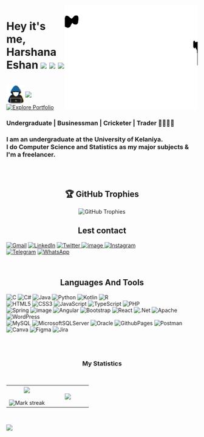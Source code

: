 <img src="./quotes-unscreen.gif" width="350px" align="right"> 

# **Hey it's me, Harshana Eshan** <img src="https://media.giphy.com/media/hvRJCLFzcasrR4ia7z/giphy.gif" width="30px"> <img src="https://lh3.googleusercontent.com/-Qz_8NuGBAe4/VhE3wxJUcoI/AAAAAAAAkZ0/zEJAcYxcypE/s1600/sri-lanka-flag-animation.gif" width=30px>  <img src="./assets/sl-flag.gif" width="35px"> 


  </br><img src="https://github.com/0xAbdulKhalid/0xAbdulKhalid/raw/main/assets/mdImages/about_me.gif" width="50px" align="left">
      </br><a href="https://visitcount.itsvg.in/api?id=HarshanaEshan&icon=5&color=8">
        <img src="https://visitcount.itsvg.in/api?id=HarshanaEshan&icon=5&color=8"></a>
        [![Explore Portfolio](https://img.shields.io/badge/Explore%20Portfolio-HarshanaEshan-blue)](https://harshanaeshan.github.io/Portfolio/)

      
 ### Undergraduate | Businessman | Cricketer | Trader 🧑‍🎓🧑‍💻   
 ### I am an undergraduate at the University of Kelaniya.<br/> I do Computer Science and Statistics as my major subjects & </br>I'm a freelancer.
 </br></br>






<div align="center">

## 🏆 GitHub Trophies

  <img src="https://github-profile-trophy.vercel.app/?username=HarshanaEshan&theme=radical&no-frame=false&no-bg=true&margin-w=4" alt="GitHub Trophies"/>

</div>


<div align="">

<h2 align="center">Lest contact</h2>
<p align="center">

<a href="mailto:harshanaeshan.info@gmail.com"><img src="https://img.shields.io/badge/Gmail-D14836?style=for-the-badge&logo=gmail&logoColor=white" alt="Gmail"></a> 
<a href="https://www.linkedin.com/in/harshana-eshan/" target="_blank"><img src="https://img.shields.io/badge/LinkedIn-0077B5?style=for-the-badge&logo=linkedin&logoColor=white" alt="LinkedIn"></a>
<a href="https://twitter.com/HarshanaEshan1" target="blank"><img src="https://img.shields.io/badge/Twitter-1DA1F2?style=for-the-badge&logo=twitter&logoColor=white" alt="Twitter"> </a>
<a href="https://www.facebook.com/harshana.eshan.3/"> ![image](https://img.shields.io/badge/Facebook-1877F2?style=for-the-badge&logo=facebook&logoColor=white) </a>
<a href="https://www.instagram.com/harshana_eshan/" target="blank"><img src="https://img.shields.io/badge/Instagram-E4405F?style=for-the-badge&logo=instagram&logoColor=white" alt="Instagram"> </a> </br>
<a href="https://telegram.me/Eshan99">![Telegram](https://img.shields.io/badge/Telegram-2CA5E0?style=for-the-badge&logo=telegram&logoColor=white)</a> <a href="https://wa.me/94716048560">![WhatsApp](https://img.shields.io/badge/WhatsApp-25D366?style=for-the-badge&logo=whatsapp&logoColor=white)</a> 


</div>



</br>



<div align="">
<h2 align="center">Languages And Tools</h2>
 
![C](https://img.shields.io/badge/c-%2300599C.svg?style=for-the-badge&logo=c&logoColor=white)
![C#](https://img.shields.io/badge/c%23-%23239120.svg?style=for-the-badge&logo=csharp&logoColor=white)
![Java](https://img.shields.io/badge/java-%23ED8B00.svg?style=for-the-badge&logo=openjdk&logoColor=white)
![Python](https://img.shields.io/badge/python-3670A0?style=for-the-badge&logo=python&logoColor=ffdd54)
![Kotlin](https://img.shields.io/badge/kotlin-%237F52FF.svg?style=for-the-badge&logo=kotlin&logoColor=white)
![R](https://img.shields.io/badge/r-%23276DC3.svg?style=for-the-badge&logo=r&logoColor=white) </br>
![HTML5](https://img.shields.io/badge/html5-%23E34F26.svg?style=for-the-badge&logo=html5&logoColor=white) 
![CSS3](https://img.shields.io/badge/css3-%231572B6.svg?style=for-the-badge&logo=css3&logoColor=white)
![JavaScript](https://img.shields.io/badge/javascript-%23323330.svg?style=for-the-badge&logo=javascript&logoColor=%23F7DF1E)
![TypeScript](https://img.shields.io/badge/typescript-%23007ACC.svg?style=for-the-badge&logo=typescript&logoColor=white)
![PHP](https://img.shields.io/badge/php-%23777BB4.svg?style=for-the-badge&logo=php&logoColor=white)</br>
![Spring](https://img.shields.io/badge/spring-%236DB33F.svg?style=for-the-badge&logo=spring&logoColor=white)
![image](	https://img.shields.io/badge/Spring_Boot-F2F4F9?style=for-the-badge&logo=spring-boot)
![Angular](https://img.shields.io/badge/angular-%23DD0031.svg?style=for-the-badge&logo=angular&logoColor=white)
![Bootstrap](https://img.shields.io/badge/bootstrap-%238511FA.svg?style=for-the-badge&logo=bootstrap&logoColor=white)
![React](https://img.shields.io/badge/react-%2320232a.svg?style=for-the-badge&logo=react&logoColor=%2361DAFB)
![.Net](https://img.shields.io/badge/.NET-5C2D91?style=for-the-badge&logo=.net&logoColor=white)
![Apache](https://img.shields.io/badge/apache-%23D42029.svg?style=for-the-badge&logo=apache&logoColor=white) ![WordPress](https://img.shields.io/badge/WordPress-%23117AC9.svg?style=for-the-badge&logo=WordPress&logoColor=white) </br>
![MySQL](https://img.shields.io/badge/mysql-%2300000f.svg?style=for-the-badge&logo=mysql&logoColor=white)
![MicrosoftSQLServer](https://img.shields.io/badge/Microsoft%20SQL%20Server-CC2927?style=for-the-badge&logo=microsoft%20sql%20server&logoColor=white)
![Oracle](https://img.shields.io/badge/Oracle-F80000?style=for-the-badge&logo=oracle&logoColor=white)
![GithubPages](https://img.shields.io/badge/github%20pages-121013?style=for-the-badge&logo=github&logoColor=white)
![Postman](https://img.shields.io/badge/Postman-FF6C37?style=for-the-badge&logo=postman&logoColor=white) </br>
![Canva](https://img.shields.io/badge/Canva-%2300C4CC.svg?style=for-the-badge&logo=Canva&logoColor=white)
![Figma](https://img.shields.io/badge/figma-%23F24E1E.svg?style=for-the-badge&logo=figma&logoColor=white)
![Jira](https://img.shields.io/badge/jira-%230A0FFF.svg?style=for-the-badge&logo=jira&logoColor=white)


</div>



</br><br>

<h3 align="center">My Statistics</h3> </br>
<p align="center">
<table align="center">
<tr border="none">
<td width="50%" align="center">
  <img  align="center"  src="https://github-readme-stats.vercel.app/api?username=HarshanaEshan&theme=dark&show_icons=true&count_private=true" />
  <br></br>
  <img  title="🔥 Get streak stats for your profile at git.io/streak-stats" alt="Mark streak" src="https://github-readme-streak-stats.herokuapp.com/?user=HarshanaEshan&theme=dark&hide_border=false" /> 
</td>
<td width="50%" align="center">

  <img  align="center"  src="https://github-readme-stats.anuraghazra1.vercel.app/api/top-langs/?username=HarshanaEshan&theme=dark&hide_border=false&no-bg=true&no-frame=true&langs_count=10"/>
  
  </td>
</tr>
</table>
<br>


<img src="https://user-images.githubusercontent.com/73097560/115834477-dbab4500-a447-11eb-908a-139a6edaec5c.gif"><br>




<!--
<div align="center">
  <h2>My Contributions</h2>
  <br>
  <img alt="snake eating my contributions" src="https://raw.githubusercontent.com/HarshanaEshan/HarshanaEshan/output/github-contribution-grid-snake.svg" />
  
  <br/><br/><br/>
</div> -->



